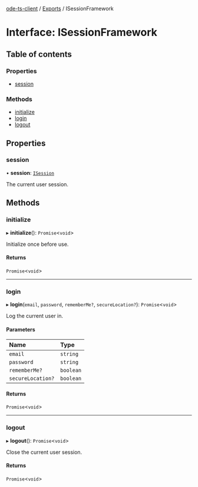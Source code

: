 [ode-ts-client](../README.md) / [Exports](../modules.md) / ISessionFramework

# Interface: ISessionFramework

## Table of contents

### Properties

- [session](ISessionFramework.md#session)

### Methods

- [initialize](ISessionFramework.md#initialize)
- [login](ISessionFramework.md#login)
- [logout](ISessionFramework.md#logout)

## Properties

### session

• **session**: [`ISession`](ISession.md)

The current user session.

## Methods

### initialize

▸ **initialize**(): `Promise`<`void`\>

Initialize once before use.

#### Returns

`Promise`<`void`\>

___

### login

▸ **login**(`email`, `password`, `rememberMe?`, `secureLocation?`): `Promise`<`void`\>

Log the current user in.

#### Parameters

| Name | Type |
| :------ | :------ |
| `email` | `string` |
| `password` | `string` |
| `rememberMe?` | `boolean` |
| `secureLocation?` | `boolean` |

#### Returns

`Promise`<`void`\>

___

### logout

▸ **logout**(): `Promise`<`void`\>

Close the current user session.

#### Returns

`Promise`<`void`\>
